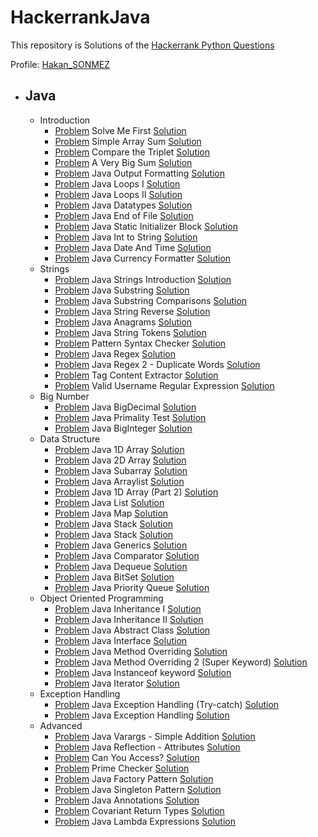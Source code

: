 # HackerrankJava

This repository is Solutions of the [Hackerrank Python Questions](https://www.hackerrank.com/domains/java)

Profile: [Hakan_SONMEZ](https://www.hackerrank.com/Hakan_SONMEZ)<br>

- ## Java
    - Introduction
      - [Problem](https://www.hackerrank.com/challenges/welcome-to-java/problem) Solve Me First [Solution](https://github.com/sonmez-hakan/hackerrank-java/blob/master/src/Introduction/WelcomeToJava.java)
      - [Problem](https://www.hackerrank.com/challenges/java-stdin-and-stdout-1/problem) Simple Array Sum [Solution](https://github.com/sonmez-hakan/hackerrank-java/blob/master/src/Introduction/JavaStdinAndStdoutI.java)
      - [Problem](https://www.hackerrank.com/challenges/java-if-else/problem) Compare the Triplet [Solution](https://github.com/sonmez-hakan/hackerrank-java/blob/master/src/Introduction/JavaIfElse.java)
      - [Problem](https://www.hackerrank.com/challenges/java-stdin-stdout/problem) A Very Big Sum [Solution](https://github.com/sonmez-hakan/hackerrank-java/blob/master/src/Introduction/JavaStdinAndStdoutII.java)
      - [Problem](https://www.hackerrank.com/challenges/java-output-formatting/problem) Java Output Formatting [Solution](https://github.com/sonmez-hakan/hackerrank-java/blob/master/src/Introduction/JavaOutputFormatting.java)
      - [Problem](https://www.hackerrank.com/challenges/java-loops-i/problem) Java Loops I [Solution](https://github.com/sonmez-hakan/hackerrank-java/blob/master/src/Introduction/JavaLoopsI.java)
      - [Problem](https://www.hackerrank.com/challenges/java-loops-ii/problem) Java Loops II [Solution](https://github.com/sonmez-hakan/hackerrank-java/blob/master/src/Introduction/JavaLoopsII.java)
      - [Problem](https://www.hackerrank.com/challenges/java-datatypes/problem) Java Datatypes [Solution](https://github.com/sonmez-hakan/hackerrank-java/blob/master/src/Introduction/JavaDataTypes.java)
      - [Problem](https://www.hackerrank.com/challenges/java-end-of-file/problem) Java End of File [Solution](https://github.com/sonmez-hakan/hackerrank-java/blob/master/src/Introduction/JavaEndOfFile.java)
      - [Problem](https://www.hackerrank.com/challenges/java-static-initializer-block/problem) Java Static Initializer Block [Solution](https://github.com/sonmez-hakan/hackerrank-java/blob/master/src/Introduction/JavaStaticInitializerBlock.java)
      - [Problem](https://www.hackerrank.com/challenges/java-int-to-string/problem) Java Int to String [Solution](https://github.com/sonmez-hakan/hackerrank-java/blob/master/src/Introduction/JavaIntToString.java)
      - [Problem](https://www.hackerrank.com/challenges/java-date-and-time/problem) Java Date And Time [Solution](https://github.com/sonmez-hakan/hackerrank-java/blob/master/src/Introduction/JavaDateAndTime.java)
      - [Problem](https://www.hackerrank.com/challenges/java-currency-formatter/problem) Java Currency Formatter [Solution](https://github.com/sonmez-hakan/hackerrank-java/blob/master/src/Introduction/JavaCurrencyFormatter.java)
    - Strings
      - [Problem](https://www.hackerrank.com/challenges/java-strings-introduction/problem) Java Strings Introduction [Solution](https://github.com/sonmez-hakan/hackerrank-java/blob/master/src/Strings/JavaStringsIntroduction.java)
      - [Problem](https://www.hackerrank.com/challenges/java-substring/problem) Java Substring [Solution](https://github.com/sonmez-hakan/hackerrank-java/blob/master/src/Strings/JavaSubstring.java)
      - [Problem](https://www.hackerrank.com/challenges/java-string-compare/problem) Java Substring Comparisons [Solution](https://github.com/sonmez-hakan/hackerrank-java/blob/master/src/Strings/JavaSubstringCompare.java)
      - [Problem](https://www.hackerrank.com/challenges/java-string-reverse/problem) Java String Reverse [Solution](https://github.com/sonmez-hakan/hackerrank-java/blob/master/src/Strings/JavaSubstringReverse.java)
      - [Problem](https://www.hackerrank.com/challenges/java-anagrams/problem) Java Anagrams [Solution](https://github.com/sonmez-hakan/hackerrank-java/blob/master/src/Strings/JavaAnagrams.java)
      - [Problem](https://www.hackerrank.com/challenges/java-string-tokens/problem) Java String Tokens [Solution](https://github.com/sonmez-hakan/hackerrank-java/blob/master/src/Strings/JavaStringTokens.java)
      - [Problem](https://www.hackerrank.com/challenges/pattern-syntax-checker/problem) Pattern Syntax Checker [Solution](https://github.com/sonmez-hakan/hackerrank-java/blob/master/src/Strings/PatternSyntaxChecker.java)
      - [Problem](https://www.hackerrank.com/challenges/java-regex/problem) Java Regex [Solution](https://github.com/sonmez-hakan/hackerrank-java/blob/master/src/Strings/JavaRegex.java)
      - [Problem](https://www.hackerrank.com/challenges/duplicate-words/problem) Java Regex 2 - Duplicate Words [Solution](https://github.com/sonmez-hakan/hackerrank-java/blob/master/src/Strings/DuplicateWords.java)
      - [Problem](https://www.hackerrank.com/challenges/tag-content-extractor/problem) Tag Content Extractor [Solution](https://github.com/sonmez-hakan/hackerrank-java/blob/master/src/Strings/TagContentExtractor.java)
      - [Problem](https://www.hackerrank.com/challenges/valid-username-checker/problem) Valid Username Regular Expression [Solution](https://github.com/sonmez-hakan/hackerrank-java/blob/master/src/Strings/ValidUsernameRegularExpression.java)
    - Big Number
      - [Problem](https://www.hackerrank.com/challenges/valid-username-checker/problem) Java BigDecimal [Solution](https://github.com/sonmez-hakan/hackerrank-java/blob/master/src/BigNumber/JavaBigDecimal.java)
      - [Problem](https://www.hackerrank.com/challenges/java-primality-test/problem) Java Primality Test [Solution](https://github.com/sonmez-hakan/hackerrank-java/blob/master/src/BigNumber/JavaPrimalityTest.java)
      - [Problem](https://www.hackerrank.com/challenges/java-biginteger/problem) Java BigInteger [Solution](https://github.com/sonmez-hakan/hackerrank-java/blob/master/src/BigNumber/JavaBigInteger.java)
    - Data Structure
      - [Problem](https://www.hackerrank.com/challenges/java-1d-array-introduction/problem) Java 1D Array [Solution](https://github.com/sonmez-hakan/hackerrank-java/blob/master/src/DataStructure/Java1DArray.java)
      - [Problem](https://www.hackerrank.com/challenges/java-2d-array/problem) Java 2D Array [Solution](https://github.com/sonmez-hakan/hackerrank-java/blob/master/src/DataStructure/Java2DArray.java)
      - [Problem](https://www.hackerrank.com/challenges/java-negative-subarray/problem) Java Subarray [Solution](https://github.com/sonmez-hakan/hackerrank-java/blob/master/src/DataStructure/JavaSubarray.java)
      - [Problem](https://www.hackerrank.com/challenges/java-arraylist/problem) Java Arraylist [Solution](https://github.com/sonmez-hakan/hackerrank-java/blob/master/src/DataStructure/JavaArraylist.java)
      - [Problem](https://www.hackerrank.com/challenges/java-1d-array/problem) Java 1D Array (Part 2) [Solution](https://github.com/sonmez-hakan/hackerrank-java/blob/master/src/DataStructure/Java1DArrayPart2.java)
      - [Problem](https://www.hackerrank.com/challenges/java-list/problem) Java List [Solution](https://github.com/sonmez-hakan/hackerrank-java/blob/master/src/DataStructure/JavaList.java)
      - [Problem](https://www.hackerrank.com/challenges/phone-book/problem) Java Map [Solution](https://github.com/sonmez-hakan/hackerrank-java/blob/master/src/DataStructure/JavaMap.java)
      - [Problem](https://www.hackerrank.com/challenges/java-stack/problem) Java Stack [Solution](https://github.com/sonmez-hakan/hackerrank-java/blob/master/src/DataStructure/JavaStack.java)
      - [Problem](https://www.hackerrank.com/challenges/java-hashset/problem) Java Stack [Solution](https://github.com/sonmez-hakan/hackerrank-java/blob/master/src/DataStructure/JavaHashset.java)
      - [Problem](https://www.hackerrank.com/challenges/java-generics/problem) Java Generics [Solution](https://github.com/sonmez-hakan/hackerrank-java/blob/master/src/DataStructure/JavaGenerics.java)
      - [Problem](https://www.hackerrank.com/challenges/java-comparator/problem) Java Comparator [Solution](https://github.com/sonmez-hakan/hackerrank-java/blob/master/src/DataStructure/JavaComparator.java)
      - [Problem](https://www.hackerrank.com/challenges/java-dequeue/problem) Java Dequeue [Solution](https://github.com/sonmez-hakan/hackerrank-java/blob/master/src/DataStructure/JavaDequeue.java)
      - [Problem](https://www.hackerrank.com/challenges/java-bitset/problem) Java BitSet [Solution](https://github.com/sonmez-hakan/hackerrank-java/blob/master/src/DataStructure/JavaBitSet.java)
      - [Problem](https://www.hackerrank.com/challenges/java-priority-queue/problem) Java Priority Queue [Solution](https://github.com/sonmez-hakan/hackerrank-java/blob/master/src/DataStructure/JavaPriorityQueue.java)
    - Object Oriented Programming
      - [Problem](https://www.hackerrank.com/challenges/java-inheritance-1/problem) Java Inheritance I [Solution](https://github.com/sonmez-hakan/HackerRank/blob/master/src/ObjectOrientedProgramming/JavaInheritanceI.java)
      - [Problem](https://www.hackerrank.com/challenges/java-inheritance-2/problem) Java Inheritance II [Solution](https://github.com/sonmez-hakan/HackerRank/blob/master/src/ObjectOrientedProgramming/JavaInheritanceII.java)
      - [Problem](https://www.hackerrank.com/challenges/java-abstract-class/problem) Java Abstract Class [Solution](https://github.com/sonmez-hakan/HackerRank/blob/master/src/ObjectOrientedProgramming/JavaAbstractClass.java)
      - [Problem](https://www.hackerrank.com/challenges/java-abstract-class/problem) Java Interface [Solution](https://github.com/sonmez-hakan/HackerRank/blob/master/src/ObjectOrientedProgramming/JavaInterface.java)
      - [Problem](https://www.hackerrank.com/challenges/java-method-overriding/problem) Java Method Overriding [Solution](https://github.com/sonmez-hakan/HackerRank/blob/master/src/ObjectOrientedProgramming/JavaMethodOverriding.java)
      - [Problem](https://www.hackerrank.com/challenges/java-method-overriding-2-super-keyword/problem) Java Method Overriding 2 (Super Keyword) [Solution](https://github.com/sonmez-hakan/HackerRank/blob/master/src/ObjectOrientedProgramming/JavaMethodOverriding2SuperKeyword.java)
      - [Problem](https://www.hackerrank.com/challenges/java-instanceof-keyword/problem) Java Instanceof keyword [Solution](https://github.com/sonmez-hakan/HackerRank/blob/master/src/ObjectOrientedProgramming/JavaInstanceofKeyword.java)
      - [Problem](https://www.hackerrank.com/challenges/java-iterator/problem) Java Iterator [Solution](https://github.com/sonmez-hakan/HackerRank/blob/master/src/ObjectOrientedProgramming/JavaIterator.java)
    - Exception Handling
      - [Problem](https://www.hackerrank.com/challenges/java-exception-handling-try-catch/problem) Java Exception Handling (Try-catch) [Solution](https://github.com/sonmez-hakan/HackerRank/blob/master/src/ExceptionHandling/JavaExceptionHandlingTryCatch.java)
      - [Problem](https://www.hackerrank.com/challenges/java-exception-handling/problem) Java Exception Handling [Solution](https://github.com/sonmez-hakan/HackerRank/blob/master/src/ExceptionHandling/JavaExceptionHandling.java)
    - Advanced
      - [Problem](https://www.hackerrank.com/challenges/simple-addition-varargs/problem) Java Varargs - Simple Addition [Solution](https://github.com/sonmez-hakan/HackerRank/blob/master/src/Advanced/JavaVarargsSimpleAddition.java)
      - [Problem](https://www.hackerrank.com/challenges/java-reflection-attributes/problem) Java Reflection - Attributes [Solution](https://github.com/sonmez-hakan/HackerRank/blob/master/src/Advanced/JavaReflectionAttributes.java)
      - [Problem](https://www.hackerrank.com/challenges/can-you-access/problem) Can You Access? [Solution](https://github.com/sonmez-hakan/HackerRank/blob/master/src/Advanced/CanYouAccess.java)
      - [Problem](https://www.hackerrank.com/challenges/prime-checker/problem) Prime Checker [Solution](https://github.com/sonmez-hakan/HackerRank/blob/master/src/Advanced/PrimeChecker.java)
      - [Problem](https://www.hackerrank.com/challenges/java-factory/problem) Java Factory Pattern [Solution](https://github.com/sonmez-hakan/HackerRank/blob/master/src/Advanced/JavaFactoryPattern.java)
      - [Problem](https://www.hackerrank.com/challenges/java-singleton/problem) Java Singleton Pattern [Solution](https://github.com/sonmez-hakan/HackerRank/blob/master/src/Advanced/Singleton.java)
      - [Problem](https://www.hackerrank.com/challenges/java-annotations/problem) Java Annotations [Solution](https://github.com/sonmez-hakan/HackerRank/blob/master/src/Advanced/JavaAnnotations.java)
      - [Problem](https://www.hackerrank.com/challenges/java-annotations/problem) Covariant Return Types [Solution](https://github.com/sonmez-hakan/HackerRank/blob/master/src/Advanced/CovariantReturnTypes.java)
      - [Problem](https://www.hackerrank.com/challenges/java-annotations/problem) Java Lambda Expressions [Solution](https://github.com/sonmez-hakan/HackerRank/blob/master/src/Advanced/JavaLambdaExpressions.java)